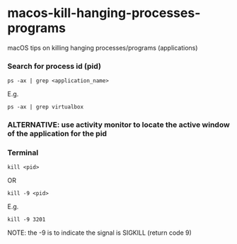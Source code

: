 # macos-kill-hanging-processes-programs
macOS tips on killing hanging processes/programs (applications)

### Search for process id (pid)
```
ps -ax | grep <application_name>
```

E.g. 
```
ps -ax | grep virtualbox
```

### ALTERNATIVE: use activity monitor to locate the active window of the application for the pid

### Terminal
```
kill <pid>
```

OR

```
kill -9 <pid>
```

E.g.
```
kill -9 3201
```

NOTE: the -9 is to indicate the signal is SIGKILL (return code 9)
